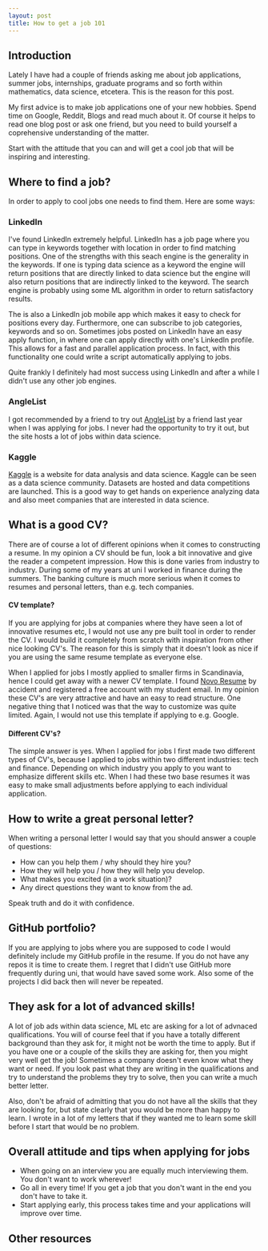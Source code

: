 ```yaml
---
layout: post
title: How to get a job 101
---
```


## Introduction
Lately I have had a couple of friends asking me about job applications, summer jobs, internships, graduate programs and so forth within
mathematics, data science, etcetera. This is the reason for this post.

My first advice is to make job applications one of your new hobbies. Spend time on Google, Reddit, Blogs and read much about it. Of course it helps to read one blog post or ask one friend, but you need to build yourself a coprehensive understanding of the matter.

Start with the attitude that you can and will get a cool job that will be inspiring and interesting.

## Where to find a job?
In order to apply to cool jobs one needs to find them. Here are some ways:

### LinkedIn
I've found LinkedIn extremely helpful. LinkedIn has a job page where you can type in keywords together with location in order to find
matching positions. One of the strengths with this seach engine is the generality in the keywords. If one is typing data science as a
keyword the engine will return positions that are directly linked to data science but the engine will also return positions that are
indirectly linked to the keyword. The search engine is probably using some ML algorithm in order to return satisfactory results.

The is also a LinkedIn job mobile app which makes it easy to check for positions every day. Furthermore, one can subscribe to job
categories, keywords and so on. Sometimes jobs posted on LinkedIn have an easy apply function, in where one can apply directly with
one's LinkedIn profile. This allows for a fast and parallel application process. In fact, with this functionality one could write a script
automatically applying to jobs.

Quite frankly I definitely had most success using LinkedIn and after a while I didn't use any other job engines.

### AngleList
I got recommended by a friend to try out [AngleList](https://angel.co/) by a friend last year when I was applying for jobs. I never had the
opportunity to try it out, but the site hosts a lot of jobs within data science.

### Kaggle
[Kaggle](https://www.kaggle.com/) is a website for data analysis and data science. Kaggle can be seen as a data science community. Datasets
are hosted and data competitions are launched. This is a good way to get hands on experience analyzing data and also meet companies that
are interested in data science.

## What is a good CV?
There are of course a lot of different opinions when it comes to constructing a resume. In my opinion a CV should be fun, look a bit
innovative and give the reader a competent impression. How this is done varies from industry to industry. During some of my years at uni
I worked in finance during the summers. The banking culture is much more serious when it comes to resumes and personal letters, than e.g.
tech companies.

#### CV template?
If you are applying for jobs at companies where they have seen a lot of innovative resumes etc, I would not use any pre built tool in 
order to render the CV. I would build it completely from scratch with inspiration from other nice looking CV's. The reason for this is
simply that it doesn't look as nice if you are using the same resume template as everyone else.

When I applied for jobs I mostly applied to smaller firms in Scandinavia, hence I could get away with a newer CV template. I found
[Novo Resume](https://novoresume.com/) by accident and registered a free account with my student email. In my opinion these CV's are
very attractive and have an easy to read structure. One negative thing that I noticed was that the way to customize was quite limited.
Again, I would not use this template if applying to e.g. Google.

#### Different CV's?
The simple answer is yes. When I applied for jobs I first made two different types of CV's, because I applied to jobs within two
different industries: tech and finance. Depending on which industry you apply to you want to emphasize different skills etc. When I had
these two base resumes it was easy to make small adjustments before applying to each individual application.

## How to write a great personal letter?
When writing a personal letter I would say that you should answer a couple of questions:

- How can you help them / why should they hire you?
- How they will help you / how they will help you develop.
- What makes you excited (in a work situation)?
- Any direct questions they want to know from the ad.

Speak truth and do it with confidence.

## GitHub portfolio?
If you are applying to jobs where you are supposed to code I would definitely include my GitHub profile in the resume. If you do not
have any repos it is time to create them. I regret that I didn't use GitHub more frequently during uni, that would have saved some work.
Also some of the projects I did back then will never be repeated.

## They ask for a lot of advanced skills!
A lot of job ads within data science, ML etc are asking for a lot of advnaced qualifications. You will of course feel that if you have a totally different background than they ask for, it might not be worth the time to apply. But if you have one or a couple of the skills they are asking for, then you might very well get the job! Sometimes a company doesn't even know what they want or need. If you look past what they are writing in the qualifications and try to understand the problems they try to solve, then you can write a much better letter.

Also, don't be afraid of admitting that you do not have all the skills that they are looking for, but state clearly that you would be more than happy to learn. I wrote in a lot of my letters that if they wanted me to learn some skill before I start that would be no problem.

## Overall attitude and tips when applying for jobs

- When going on an interview you are equally much interviewing them. You don't want to work wherever!
- Go all in every time! If you get a job that you don't want in the end you don't have to take it.
- Start applying early, this process takes time and your applications will improve over time.

### 

## Other resources

## 
